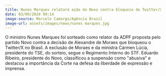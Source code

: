 ```yaml
---
title: Nunes Marques relatará ação do Novo contra bloqueio do Twitter/X no Brasil
date: 03/09/2024 09:14
image-source: Marcelo Camargo/Agência Brasil 
image-url: assets/images/news/nunes marques.jpg
---
```


O ministro Nunes Marques foi sorteado como relator da ADPF proposta pelo partido Novo contra a decisão de Alexandre de Moraes que bloqueou o Twitter/X no Brasil. A exclusão de Moraes e da ministra Cármen Lúcia, presidente do TSE, do sorteio, segue o Regimento Interno do STF. Eduardo Ribeiro, presidente do Novo, classificou a suspensão como "abusiva" e destacou a importância da Corte na defesa da liberdade de expressão e imprensa.